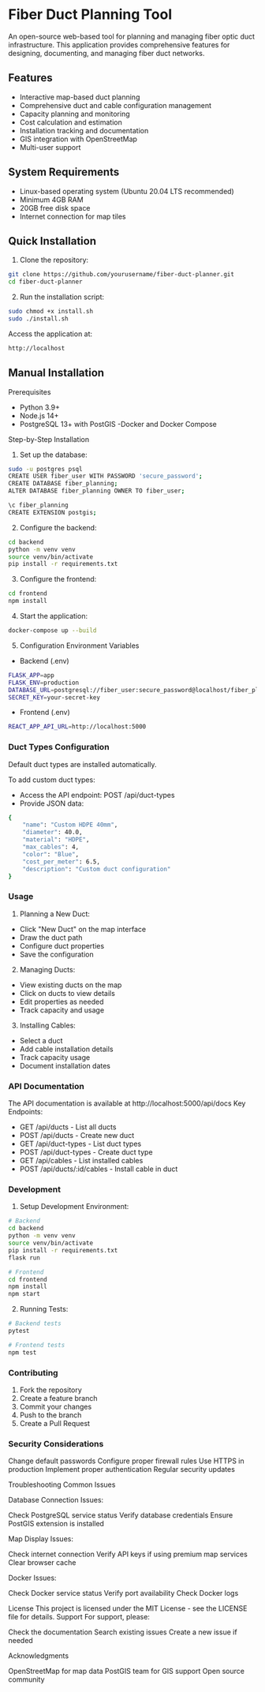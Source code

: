 # Fiber Duct Planning Tool

An open-source web-based tool for planning and managing fiber optic duct infrastructure. This application provides comprehensive features for designing, documenting, and managing fiber duct networks.

## Features

- Interactive map-based duct planning
- Comprehensive duct and cable configuration management
- Capacity planning and monitoring
- Cost calculation and estimation
- Installation tracking and documentation
- GIS integration with OpenStreetMap
- Multi-user support

## System Requirements

- Linux-based operating system (Ubuntu 20.04 LTS recommended)
- Minimum 4GB RAM
- 20GB free disk space
- Internet connection for map tiles

## Quick Installation

1. Clone the repository:
```bash
git clone https://github.com/yourusername/fiber-duct-planner.git
cd fiber-duct-planner
````
2. Run the installation script:
```bash
sudo chmod +x install.sh
sudo ./install.sh
```
Access the application at:
```bash
http://localhost
```

## Manual Installation
Prerequisites

- Python 3.9+
- Node.js 14+
- PostgreSQL 13+ with PostGIS
 -Docker and Docker Compose

Step-by-Step Installation

1. Set up the database:
```bash
sudo -u postgres psql
CREATE USER fiber_user WITH PASSWORD 'secure_password';
CREATE DATABASE fiber_planning;
ALTER DATABASE fiber_planning OWNER TO fiber_user;
````
```bash
\c fiber_planning
CREATE EXTENSION postgis;
```
2. Configure the backend:
```bash
cd backend
python -m venv venv
source venv/bin/activate
pip install -r requirements.txt
```
3. Configure the frontend:
```bash
cd frontend
npm install
```
4. Start the application:
```bash
docker-compose up --build
````
5. Configuration Environment Variables
- Backend (.env)
```bash
FLASK_APP=app
FLASK_ENV=production
DATABASE_URL=postgresql://fiber_user:secure_password@localhost/fiber_planning
SECRET_KEY=your-secret-key
````
- Frontend (.env)
```bash
REACT_APP_API_URL=http://localhost:5000
````
### Duct Types Configuration
Default duct types are installed automatically.

To add custom duct types:
- Access the API endpoint: POST /api/duct-types
- Provide JSON data:
```bash
{
    "name": "Custom HDPE 40mm",
    "diameter": 40.0,
    "material": "HDPE",
    "max_cables": 4,
    "color": "Blue",
    "cost_per_meter": 6.5,
    "description": "Custom duct configuration"
}
````
### Usage
1. Planning a New Duct:
- Click "New Duct" on the map interface
- Draw the duct path
- Configure duct properties
- Save the configuration
2. Managing Ducts:
- View existing ducts on the map
- Click on ducts to view details
- Edit properties as needed
- Track capacity and usage
3. Installing Cables:
- Select a duct
- Add cable installation details
- Track capacity usage
- Document installation dates

### API Documentation
The API documentation is available at http://localhost:5000/api/docs
Key Endpoints:
- GET /api/ducts - List all ducts
- POST /api/ducts - Create new duct
- GET /api/duct-types - List duct types
- POST /api/duct-types - Create duct type
- GET /api/cables - List installed cables
- POST /api/ducts/:id/cables - Install cable in duct

### Development
1. Setup Development Environment:
```bash
# Backend
cd backend
python -m venv venv
source venv/bin/activate
pip install -r requirements.txt
flask run

# Frontend
cd frontend
npm install
npm start
````
2. Running Tests:
```bash
# Backend tests
pytest

# Frontend tests
npm test
```
### Contributing

1. Fork the repository
2. Create a feature branch
3. Commit your changes
4. Push to the branch
5. Create a Pull Request
### Security Considerations

Change default passwords
Configure proper firewall rules
Use HTTPS in production
Implement proper authentication
Regular security updates

Troubleshooting
Common Issues

Database Connection Issues:

Check PostgreSQL service status
Verify database credentials
Ensure PostGIS extension is installed


Map Display Issues:

Check internet connection
Verify API keys if using premium map services
Clear browser cache


Docker Issues:

Check Docker service status
Verify port availability
Check Docker logs



License
This project is licensed under the MIT License - see the LICENSE file for details.
Support
For support, please:

Check the documentation
Search existing issues
Create a new issue if needed

Acknowledgments

OpenStreetMap for map data
PostGIS team for GIS support
Open source community
  
